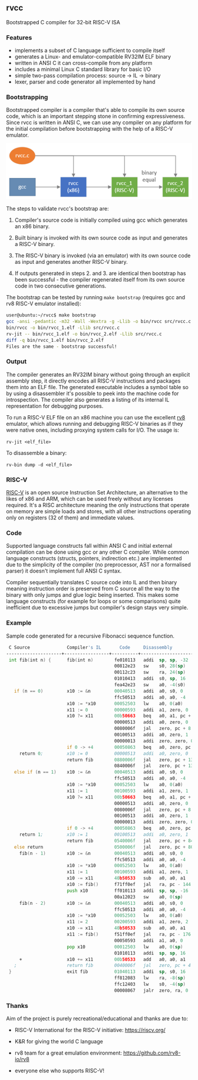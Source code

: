## rvcc

Bootstrapped C compiler for 32-bit RISC-V ISA

### Features

* implements a subset of C language sufficient to compile itself
* generates a Linux- and emulator-compatible RV32IM ELF binary
* written in ANSI C it can cross-compile from any platform
* includes a minimal Linux C standard library for basic I/O
* simple two-pass compilation process: source -> IL -> binary
* lexer, parser and code generator all implemented by hand

### Bootstrapping

Bootstrapped compiler is a compiler that's able to compile its own source code, which is an important stepping stone
in confirming expressiveness. Since rvcc is written in ANSI C, we can use any compiler on any platform for the initial compilation before bootstrapping with the help of a RISC-V emulator.

![diagram](bootstrap.png)

The steps to validate rvcc's bootstrap are:

1. Compiler's source code is initially compiled using gcc which generates an x86 binary.

2. Built binary is invoked with its own source code as input and generates a RISC-V binary.

3. The RISC-V binary is invoked (via an emulator) with its own source code as input and generates another RISC-V binary.

4. If outputs generated in steps 2. and 3. are identical then bootstrap has been successful - the compiler regenerated itself from its own source code in two consecutive generations.

The bootstrap can be tested by running ```make bootstrap``` (requires gcc and rv8 RISC-V emulator installed):

```sh
user@ubuntu:~/rvcc$ make bootstrap
gcc -ansi -pedantic -m32 -Wall -Wextra -g -Llib -o bin/rvcc src/rvcc.c
bin/rvcc -o bin/rvcc_1.elf -Llib src/rvcc.c
rv-jit -- bin/rvcc_1.elf -o bin/rvcc_2.elf -Llib src/rvcc.c
diff -q bin/rvcc_1.elf bin/rvcc_2.elf
Files are the same - bootstrap successful!
```

### Output

The compiler generates an RV32IM binary without going through an explicit assembly step, it directly encodes all
RISC-V instructions and packages them into an ELF file.
The generated executable includes a symbol table so by using a disassembler it's possible to
peek into the machine code for introspection. The compiler also generates a listing of its internal
IL representation for debugging purposes.

To run a RISC-V ELF file on an x86 machine you can use the excellent [rv8](https://github.com/rv8-io/rv8)
emulator, which allows running and debugging RISC-V binaries as if they were native ones,
including proxying system calls for I/O. The usage is:

`rv-jit <elf_file>`

To disassemble a binary:

`rv-bin dump -d <elf_file>`

### RISC-V

[RISC-V](https://en.wikipedia.org/wiki/RISC-V) is an open source Instruction Set Architecture,
an alternative to the likes of x86 and ARM, which can be used freely without any licenses required. It's a RISC
architecture meaning the only instructions that operate on memory are simple loads and stores, with all
other instructions operating only on registers (32 of them) and immediate values.

### Code

Supported language constructs fall within ANSI C and initial external compilation can be done using gcc or any other
C compiler. While common language constructs (structs, pointers, indirection etc.) are implemented due
to the simplicity of the compiler (no preprocessor, AST nor a formalised parser) it doesn't implement full ANSI C syntax.

Compiler sequentially translates C source code into IL and then binary meaning instruction order is preserved from C source
all the way to the binary with only jumps and glue logic being inserted. This makes some language constructs
(for example for loops or some comparisons) quite inefficient due to excessive jumps but compiler's design stays very simple.

### Example

Sample code generated for a recursive Fibonacci sequence function.

```asm
 C Source              Compiler's IL       Code     Disassembly                Comment
---------------------+-----------------+----------+--------------------------+--------------------------------------
 int fib(int n) {      fib(int n)        fe010113   addi  sp, sp, -32          reserve stack space for function
                                         00812e23   sw    s0, 28(sp)             store previous frame
                                         00112c23   sw    ra, 24(sp)             store return address
                                         01010413   addi  s0, sp, 16             set new frame location
                                         fea42e23   sw    a0, -4(s0)             store parameter on stack
   if (n == 0)         x10 := &n         00040513   addi  a0, s0, 0            get address of variable n
                                         ffc50513   addi  a0, a0, -4                      
                       x10 := *x10       00052503   lw    a0, 0(a0)            read value from address into a0
                       x11 := 0          00000593   addi  a1, zero, 0          set a1 to zero
                       x10 ?= x11        00b50663   beq   a0, a1, pc + 12      compare a0 with a1, if equal jump +3
                                         00000513   addi  a0, zero, 0            set a0 to zero
                                         0080006f   jal   zero, pc + 8           skip next instruction
                                         00100513   addi  a0, zero, 1            set a0 to one
                                         00000013   addi  zero, zero, 0                  
                       if 0 -> +4        00050863   beq   a0, zero, pc + 16    if a0 is zero, jump forward
     return 0;         x10 := 0          00000513   addi  a0, zero, 0          else set return value to zero 
                       return fib        0880006f   jal   zero, pc + 136         jump to function exit
                                         0840006f   jal   zero, pc + 132             
   else if (n == 1)    x10 := &n         00040513   addi  a0, s0, 0            get address of variable n
                                         ffc50513   addi  a0, a0, -4                    
                       x10 := *x10       00052503   lw    a0, 0(a0)            read value from address into a0
                       x11 := 1          00100593   addi  a1, zero, 1          set a1 to one
                       x10 ?= x11        00b50663   beq   a0, a1, pc + 12      compare a0 with a1, if equal jump +3
                                         00000513   addi  a0, zero, 0            set a0 to zero
                                         0080006f   jal   zero, pc + 8           skip next instruction
                                         00100513   addi  a0, zero, 1            set a0 to one
                                         00000013   addi  zero, zero, 0                        
                       if 0 -> +4        00050863   beq   a0, zero, pc + 16    if a0 is zero, jump forward
     return 1;         x10 := 1          00100513   addi  a0, zero, 1          else set return value to one
                       return fib        0540006f   jal   zero, pc + 84          jump to function exit
   else return                           0500006f   jal   zero, pc + 80                   
     fib(n - 1)        x10 := &n         00040513   addi  a0, s0, 0            get address of variable n
                                         ffc50513   addi  a0, a0, -4                        
                       x10 := *x10       00052503   lw    a0, 0(a0)            read value from address into a0
                       x11 := 1          00100593   addi  a1, zero, 1          set a1 to one
                       x10 -= x11        40b50533   sub   a0, a0, a1           subtract a1 from a0
                       x10 := fib()      f71ff0ef   jal   ra, pc - 144         call function fib() into a0
                       push x10          ff010113   addi  sp, sp, -16          store result on stack
                                         00a12023   sw    a0, 0(sp)                      
     fib(n - 2)        x10 := &n         00040513   addi  a0, s0, 0            get address of variable n
                                         ffc50513   addi  a0, a0, -4                  
                       x10 := *x10       00052503   lw    a0, 0(a0)            read value from address into a0
                       x11 := 2          00200593   addi  a1, zero, 2          set a1 to two
                       x10 -= x11        40b50533   sub   a0, a0, a1           subtract a1 from a0
                       x11 := fib()      f51ff0ef   jal   ra, pc - 176         call function fib() into a1
                                         00050593   addi  a1, a0, 0                               
                       pop x10           00012503   lw    a0, 0(sp)            retrieve result off stack into a0
                                         01010113   addi  sp, sp, 16                        
     +                 x10 += x11        00b50533   add   a0, a0, a1           add a1 to a0
   ;                   return fib        0040006f   jal   zero, pc + 4         jump to function exit
 }                     exit fib          01040113   addi  sp, s0, 16           trim stack space
                                         ff812083   lw    ra, -8(sp)           recover return address
                                         ffc12403   lw    s0, -4(sp)           recover previous frame
                                         00008067   jalr  zero, ra, 0          return from function
```

### Thanks

Aim of the project is purely recreational/educational and thanks are due to:

* RISC-V International for the RISC-V initiative: https://riscv.org/

* K&R for giving the world C language

* rv8 team for a great emulation environment: https://github.com/rv8-io/rv8

* everyone else who supports RISC-V!
